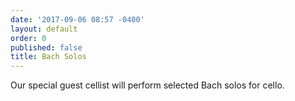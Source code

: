 ```yaml
---
date: '2017-09-06 08:57 -0400'
layout: default
order: 0
published: false
title: Bach Solos
---
```

Our special guest cellist will perform selected Bach solos for cello. 
